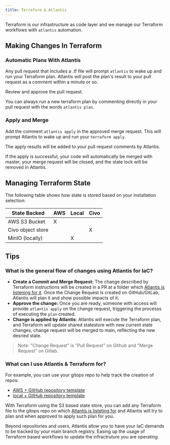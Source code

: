 ```yaml
---
title: Terraform & Atlantis
---
```


Terraform is our infrastructure as code layer and we manage our Terraform workflows with `atlantis` automation.

## Making Changes In Terraform

### Automatic Plans With Atlantis

Any pull request that includes a .tf file will prompt `atlantis` to wake up and run your Terraform plan. Atlantis will post the plan's result to your pull request as a comment within a minute or so.

Review and approve the pull request.

You can always run a new terraform plan by commenting directly in your pull request with the words `atlantis plan`.

### Apply and Merge

Add the comment `atlantis apply` in the approved merge request. This will prompt Atlantis to wake up and run your `terraform apply`.

The apply results will be added to your pull request comments by Atlantis.

If the apply is successful, your code will automatically be merged with master, your merge request will be closed, and the state lock will be removed in Atlantis.

## Managing Terraform State

The following table shows how state is stored based on your installation selection:

| State Backed      | AWS | Local | Civo |
|-------------------|-----|-------|------|
| AWS S3 Bucket     | X   |       |      |
| Civo object store |     |       | X    |
| MinIO (locally)   |     | X     |      |

## Tips

### What is the general flow of changes using Atlantis for IaC?

- **Create a Commit and Merge Request:** The change described by Terraform instructions will be created in a PR at a folder which [Atlantis is listening for it](https://github.com/kubefirst/gitops-template/blob/main/aws-github/atlantis.yaml). Once the Change Request is created on GitHub/GitLab, Atlantis will plan it and show possible impacts of it.
- **Approve the change:** Once you are ready, someone with access will provide `atlantis apply` on the change request, triggering the processs of executing the `plan` created.
- **Change is applied by Atlantis**: Atlantis will execute the Terraform plan, and Terraform will update shared statestore with new current state changes, change request will be merged to main,  reflecting the new desried state.

> Note: "Change Request" is "Pull Request" on Github and "Merge Request" on Gitlab.

### What can I use Atlantis & Terraform for?

For example, you can use your gitops repo to help track the creation of repos:

- [AWS + GitHub repository template](https://github.com/kubefirst/gitops-template/blob/main/aws-github/terraform/github/repos.tf)
- [local + GitHub repository template](https://github.com/kubefirst/gitops-template/blob/main/k3d-github/terraform/github/repos.tf)

With Terraform using the S3 based state store, you can add any Terraform file to the gitops repo on which [Atlantis is listeting for](https://github.com/kubefirst/gitops-template/blob/main/aws-github/atlantis.yaml) and Atlantis will try to plan and when approved to apply such plan for you.

Beyond repositories and users, Atlantis allow you to have your IaC demands to be tracked by your main branch registry. Easing up the usage of Terraform based workflows to update the infractruture you are operating.
